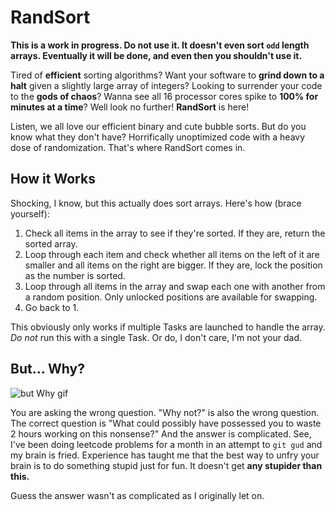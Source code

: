 # RandSort

**This is a work in progress. Do not use it. It doesn't even sort `odd` length arrays. Eventually 
it will be done, and even then you shouldn't use it.**

Tired of **efficient** sorting algorithms? Want your software to **grind down to a halt** given a 
slightly large array of integers? Looking to surrender your code to the **gods of chaos**? Wanna 
see all 16 processor cores spike to **100% for minutes at a time**? Well look no further! 
**RandSort** is here!

Listen, we all love our efficient binary and cute bubble sorts. But do you know what they don't 
have? Horrifically unoptimized code with a heavy dose of randomization. That's where RandSort comes 
in. 

## How it Works

Shocking, I know, but this actually does sort arrays. Here's how (brace yourself): 

1. Check all items in the array to see if they're sorted. If they are, return the sorted array.
2. Loop through each item and check whether all items on the left of it are smaller and all 
items on the right are bigger. If they are, lock the position as the number is sorted.
3. Loop through all items in the array and swap each one with another from a random position. Only 
unlocked positions are available for swapping.
4. Go back to 1.

This obviously only works if multiple Tasks are launched to handle the array. *Do not* run this with 
a single Task. Or do, I don't care, I'm not your dad.

## But... Why?

![but Why gif](https://media1.giphy.com/media/v1.Y2lkPTc5MGI3NjExaDYxMWFoZzdncDFybmE1ZHRmMWx0eWh5OWNwZG94d3RkcG1pdnk5diZlcD12MV9pbnRlcm5hbF9naWZfYnlfaWQmY3Q9Zw/s239QJIh56sRW/giphy.webp)

You are asking the wrong question. "Why not?" is also the wrong question. The correct question is "What 
could possibly have possessed you to waste 2 hours working on this nonsense?" And the answer is complicated. 
See, I've been doing leetcode problems for a month in an attempt to `git gud` and my brain is fried. Experience 
has taught me that the best way to unfry your brain is to do something stupid just for fun. It doesn't get 
**any stupider than this.**

Guess the answer wasn't as complicated as I originally let on.
